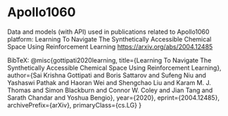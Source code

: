 # Apollo1060
Data and models (with API) used in publications related to Apollo1060 platform:
Learning To Navigate The Synthetically Accessible Chemical Space Using Reinforcement Learning https://arxiv.org/abs/2004.12485

BibTeX:
@misc{gottipati2020learning,
    title={Learning To Navigate The Synthetically Accessible Chemical Space Using Reinforcement Learning},
    author={Sai Krishna Gottipati and Boris Sattarov and Sufeng Niu and Yashaswi Pathak and Haoran Wei and Shengchao Liu and Karam M. J. Thomas and Simon Blackburn and Connor W. Coley and Jian Tang and Sarath Chandar and Yoshua Bengio},
    year={2020},
    eprint={2004.12485},
    archivePrefix={arXiv},
    primaryClass={cs.LG}
}

